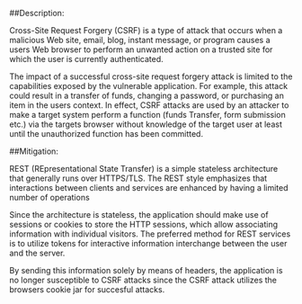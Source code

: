 ##Description:

Cross-Site Request Forgery (CSRF) is a type of attack that occurs when a malicious Web site,
email, blog, instant message, or program causes a users Web browser to perform an unwanted
action on a trusted site for which the user is currently authenticated.

The impact of a successful cross-site request forgery attack is limited to the
capabilities exposed by the vulnerable application. For example, this attack could result
in a transfer of funds, changing a password, or purchasing an item in the users context.
In effect, CSRF attacks are used by an attacker to make a target system perform a
function (funds Transfer, form submission etc.) via the targets browser without
knowledge of the target user at least until the unauthorized function has been committed.

##Mitigation:

REST (REpresentational State Transfer) is a simple stateless architecture that generally runs
over HTTPS/TLS. The REST style emphasizes that interactions between clients and services are
enhanced by having a limited number of operations

Since the architecture is stateless, the application should make use of sessions or cookies to
store the HTTP sessions, which allow associating information with individual visitors. The preferred method for REST
services is to utilize tokens for interactive information interchange between the user and the server. 

By sending this information solely by means of headers, the application is no longer susceptible to CSRF attacks
since the CSRF attack utilizes the browsers cookie jar for succesful attacks.
